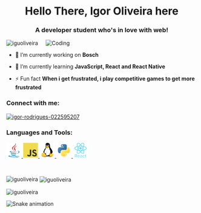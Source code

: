 <h1 align="center">Hello There, Igor Oliveira here</h1>
<h3 align="center">A developer student who's in love with web!</h3>
<img align="right" alt="Coding" width="400" src="https://i.pinimg.com/originals/e4/26/70/e426702edf874b181aced1e2fa5c6cde.gif">

<p align="left"> <img src="https://komarev.com/ghpvc/?username=iguoliveira&label=Visitors&color=e63dbb&style=flat-square" alt="iguoliveira" /> </p>

- 🔭 I’m currently working on **Bosch**

- 🌱 I’m currently learning **JavaScript, React and React Native**

- ⚡ Fun fact **When i get frustrated, i play competitive games to get more frustrated**

<h3 align="left">Connect with me:</h3>
<p align="left">
<a href="https://linkedin.com/in/igor-rodrigues-022595207" target="blank"><img align="center" src="https://raw.githubusercontent.com/rahuldkjain/github-profile-readme-generator/master/src/images/icons/Social/linked-in-alt.svg" alt="igor-rodrigues-022595207" height="30" width="40" /></a>
</p>

<h3 align="left">Languages and Tools:</h3>
<p align="left"> <a href="https://www.java.com" target="_blank" rel="noreferrer"> <img src="https://raw.githubusercontent.com/devicons/devicon/master/icons/java/java-original.svg" alt="java" width="40" height="40"/> </a> <a href="https://developer.mozilla.org/en-US/docs/Web/JavaScript" target="_blank" rel="noreferrer"> <img src="https://raw.githubusercontent.com/devicons/devicon/master/icons/javascript/javascript-original.svg" alt="javascript" width="40" height="40"/> </a> <a href="https://www.linux.org/" target="_blank" rel="noreferrer"> <img src="https://raw.githubusercontent.com/devicons/devicon/master/icons/linux/linux-original.svg" alt="linux" width="40" height="40"/> </a> <a href="https://www.python.org" target="_blank" rel="noreferrer"> <img src="https://raw.githubusercontent.com/devicons/devicon/master/icons/python/python-original.svg" alt="python" width="40" height="40"/> </a> <a href="https://reactjs.org/" target="_blank" rel="noreferrer"> <img src="https://raw.githubusercontent.com/devicons/devicon/master/icons/react/react-original-wordmark.svg" alt="react" width="40" height="40"/> </a> </p>
<br>
<p><img align="left" src="https://github-readme-stats.vercel.app/api/top-langs?username=iguoliveira&show_icons=true&theme=dark&locale=en&layout=compact" alt="iguoliveira" /></p>

<p>&nbsp;<img align="center" src="https://github-readme-stats.vercel.app/api?username=iguoliveira&show_icons=true&theme=dark&locale=en" alt="iguoliveira" /></p>

<p><img align="center" src="https://github-readme-streak-stats.herokuapp.com/?user=iguoliveira&theme=dark" alt="iguoliveira" /></p>

![Snake animation](https://github.com/iguoliveira/iguoliveira/blob/output/github-contribution-grid-snake.svg)
